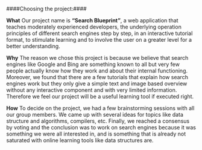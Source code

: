 ####Choosing the project:####

**What**
Our project name is **“Search Blueprint”**, a web application that teaches moderately experienced developers, the underlying operation principles of different search engines step by step, in an interactive tutorial format, to stimulate learning and to involve the user on a greater level for a better understanding.

**Why**
The reason we chose this project is because we believe that search engines like Google and Bing are something known to all but very few people actually know how they work and about their internal functioning. Moreover, we found that there are a few tutorials that explain how search engines work but they only give a simple text and image based overview without any interactive component and with very limited information. Therefore we feel our project will be a useful learning tool if executed right.

**How**
To decide on the project, we had a few brainstorming sessions with all our group members. We came up with several ideas for topics like data structure and algorithms, compilers, etc. Finally, we reached a consensus by voting and the conclusion was to work on search engines because it was something we were all interested in, and is something that is already not saturated with online learning tools like data structures are. 

